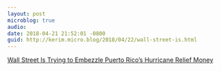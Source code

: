 ```yaml
---
layout: post
microblog: true
audio: 
date: 2018-04-21 21:52:01 -0800
guid: http://kerim.micro.blog/2018/04/22/wall-street-is.html
---
```

[Wall Street Is Trying to Embezzle Puerto Rico’s Hurricane Relief Money](http://www.coha.org/wall-street-embezzlement-puerto-rico/)
